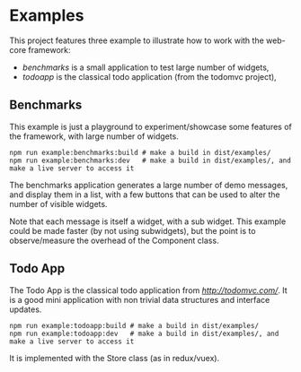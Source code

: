 # Examples

This project features three example to illustrate how to work with the web-core framework:

- _benchmarks_ is a small application to test large number of widgets,
- _todoapp_ is the classical todo application (from the todomvc project),

## Benchmarks

This example is just a playground to experiment/showcase some features of the framework, with large number of widgets.

```
npm run example:benchmarks:build # make a build in dist/examples/
npm run example:benchmarks:dev   # make a build in dist/examples/, and make a live server to access it
```

The benchmarks application generates a large number of demo messages, and display them in a list, with a few buttons that can
be used to alter the number of visible widgets.

Note that each message is itself a widget, with a sub widget. This
example could be made faster (by not using subwidgets), but the point is to observe/measure the overhead of the Component class.

## Todo App

The Todo App is the classical todo application from _http://todomvc.com/_. It is a good mini application with non trivial data structures and interface updates.

```
npm run example:todoapp:build # make a build in dist/examples/
npm run example:todoapp:dev   # make a build in dist/examples/, and make a live server to access it
```

It is implemented with the Store class (as in redux/vuex).
